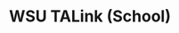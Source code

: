---
layout: post
title: WSU TALink (School)
description: 
image: test-image.jpg
image-description: Test image!
categories: Web

time-period: Fall 2017

---